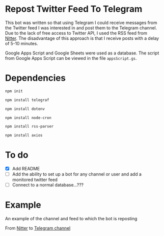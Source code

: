 # Repost Twitter Feed To Telegram

This bot was written so that using Telegram I could receive messages from the Twitter feed I was interested in and post them to the Telegram channel. Due to the lack of free access to Twitter API, I used the RSS feed from [Nitter](https://nitter.net/). The disadvantage of this approach is that I receive posts with a delay of 5-10 minutes.

Google Apps Script and Google Sheets were used as a database. The script from Google Apps Script can be viewed in the file `appsScript.gs`.

# Dependencies

```sh
npm init
```

```sh
npm install telegraf
```

```sh
npm install dotenv
```

```sh
npm install node-cron
```

```sh
npm install rss-parser
```

```sh
npm install axios
```

# To do

- [x] Add README
- [ ] Add the ability to set up a bot for any channel or user and add a monitored twitter feed
- [ ] Connect to a normal database...???

# Example

An example of the channel and feed to which the bot is reposting

From [Nitter](https://nitter.net/game8_d4boss) to [Telegram channel](https://t.me/Diablo4Alerts)
